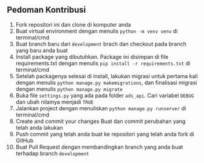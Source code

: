 ## Pedoman Kontribusi
1. Fork repositori ini dan clone di komputer anda
2. Buat virtual environment dengan menulis `python -m venv venv` di terminal/cmd
3. Buat branch baru dari `development` brach dan checkout pada branch yang baru anda buat
4. Install package yang dibutuhkan. Package ini disimpan di file requirements.txt dengan menulis `pip install -r requirements.txt` di terminal/cmd
5. Setelah packagenya selesai di install, lakukan migrasi untuk pertama kali dengan menulis `python manage.py makemigrations`, dan finalisasi migrasi dengan menulis `python manage.py migrate`
6. Buka file `settings.py` yang ada pada folder `ads_api`. Cari variabel `DEBUG` dan ubah nilainya menjadi `TRUE`
7. Jalankan project dengan menuliskan `python manage.py runserver` di terminal/cmd
8. Create and commit your changes Buat dan commit perubahan yang telah anda lakukan
9. Push commit yang telah anda buat ke repositori yang telah anda fork di GitHub
10. Buat Pull Request dengan membandingkan branch yang anda buat terhadap branch `development`
